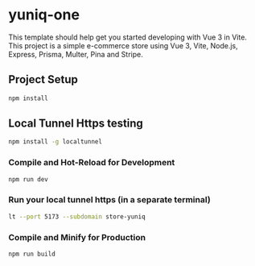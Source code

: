 # yuniq-one

This template should help get you started developing with Vue 3 in Vite.
This project is a simple e-commerce store using Vue 3, Vite, Node.js, Express, Prisma, Multer, Pina and Stripe.


## Project Setup

```sh
npm install
```
## Local Tunnel Https testing

```sh
npm install -g localtunnel
```

### Compile and Hot-Reload for Development

```sh
npm run dev
```

### Run your local tunnel https (in a separate terminal)

```sh
lt --port 5173 --subdomain store-yuniq
```

### Compile and Minify for Production

```sh
npm run build
```
